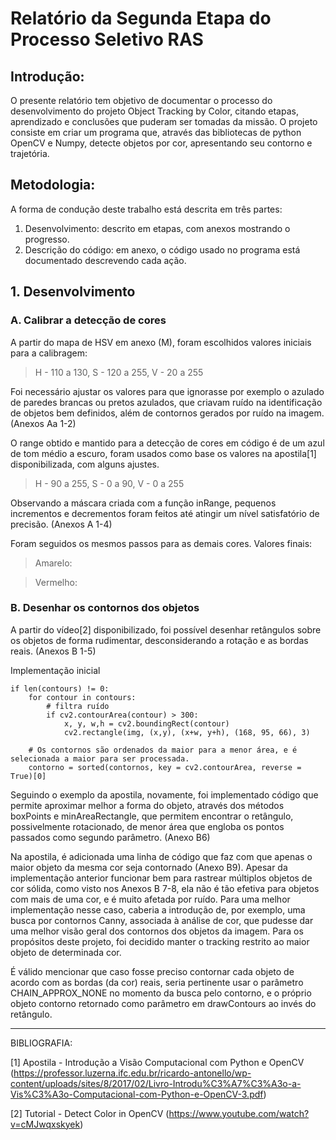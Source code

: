 # Relatório da Segunda Etapa do Processo Seletivo RAS

## Introdução:

O presente relatório tem objetivo de documentar o processo do desenvolvimento do projeto Object Tracking by Color, citando etapas, aprendizado e conclusões que puderam ser tomadas da missão. O projeto consiste em criar um programa que, através das bibliotecas de python OpenCV e Numpy, detecte objetos por cor, apresentando seu contorno e trajetória.

## Metodologia:

A forma de condução deste trabalho está descrita em três partes:
1. Desenvolvimento: descrito em etapas, com anexos mostrando o progresso.
2. Descrição do código: em anexo, o código usado no programa está documentado descrevendo cada ação.

## 1. Desenvolvimento
### A. Calibrar a detecção de cores
A partir do mapa de HSV em anexo (M), foram escolhidos valores iniciais para a calibragem: 
> H - 110 a 130, S - 120 a 255, V - 20 a 255

Foi necessário ajustar os valores para que ignorasse por exemplo o azulado de paredes brancas ou pretos azulados, que criavam ruído na identificação de objetos bem definidos, além de contornos gerados por ruído na imagem. (Anexos Aa 1-2)

O range obtido e mantido para a detecção de cores em código é de um azul de tom médio a escuro, foram usados como base os valores na apostila[1] disponibilizada, com alguns ajustes. 
> H - 90 a 255, S - 0 a 90, V - 0 a 255

Observando a máscara criada com a função inRange, pequenos incrementos e decrementos foram feitos até atingir um nível satisfatório de precisão. (Anexos A 1-4)

Foram seguidos os mesmos passos para as demais cores. Valores finais:
> Amarelo:

> Vermelho: 

### B. Desenhar os contornos dos objetos
A partir do vídeo[2] disponibilizado, foi possível desenhar retângulos sobre os objetos de forma rudimentar, desconsiderando a rotação e as bordas reais. (Anexos B 1-5)

Implementação inicial

```
if len(contours) != 0:
    for contour in contours:
        # filtra ruído
        if cv2.contourArea(contour) > 300:
            x, y, w,h = cv2.boundingRect(contour)
            cv2.rectangle(img, (x,y), (x+w, y+h), (168, 95, 66), 3)
    
    # Os contornos são ordenados da maior para a menor área, e é selecionada a maior para ser processada.
    contorno = sorted(contornos, key = cv2.contourArea, reverse = True)[0]
```


Seguindo o exemplo da apostila, novamente, foi implementado código que permite aproximar melhor a forma do objeto, através dos métodos boxPoints e minAreaRectangle, que permitem encontrar o retângulo, possivelmente rotacionado, de menor área que engloba os pontos passados como segundo parâmetro. (Anexo B6)

Na apostila, é adicionada uma linha de código que faz com que apenas o maior objeto da mesma cor seja contornado (Anexo B9). Apesar da  implementação anterior funcionar bem para rastrear múltiplos objetos de cor sólida, como visto nos Anexos B 7-8, ela não é tão efetiva para objetos com mais de uma cor, e é muito afetada por ruído. Para uma melhor implementação nesse caso, caberia a introdução de, por exemplo, uma busca por contornos Canny, associada à análise de cor, que pudesse dar uma melhor visão geral dos contornos dos objetos da imagem. Para os propósitos deste projeto, foi decidido manter o tracking restrito ao maior objeto de determinada cor.

É válido mencionar que caso fosse preciso contornar cada objeto de acordo com as bordas (da cor) reais, seria pertinente usar o parâmetro CHAIN_APPROX_NONE no momento da busca pelo contorno, e o próprio objeto contorno retornado como parâmetro em drawContours ao invés do retângulo. 



--------
BIBLIOGRAFIA:

[1] Apostila - Introdução a Visão Computacional com Python e OpenCV (https://professor.luzerna.ifc.edu.br/ricardo-antonello/wp-content/uploads/sites/8/2017/02/Livro-Introdu%C3%A7%C3%A3o-a-Vis%C3%A3o-Computacional-com-Python-e-OpenCV-3.pdf)

[2] Tutorial - Detect Color in OpenCV (https://www.youtube.com/watch?v=cMJwqxskyek)